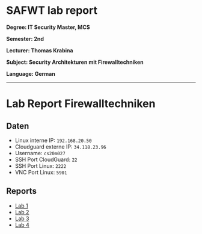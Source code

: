 # SAFWT lab report

**Degree: IT Security Master, MCS**

**Semester: 2nd**

**Lecturer: Thomas Krabina**

**Subject: Security Architekturen mit Firewalltechniken**

**Language: German**

---

# Lab Report Firewalltechniken

## Daten

* Linux interne IP: `192.168.20.50`
* Cloudguard externe IP: `34.118.23.96`
* Username: `cs20m027`
* SSH Port CloudGuard: `22`
* SSH Port Linux: `2222`
* VNC Port Linux: `5901`

## Reports

* [Lab 1](lab1.md)
* [Lab 2](lab2.md)
* [Lab 3](lab3.md)
* [Lab 4](lab4.md)
